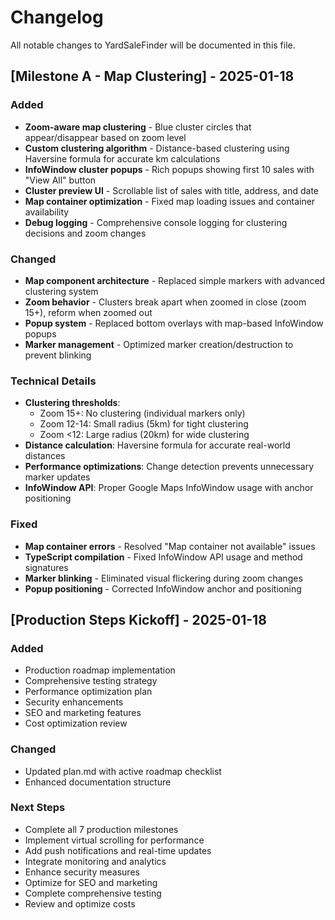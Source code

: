 # Changelog

All notable changes to YardSaleFinder will be documented in this file.

## [Milestone A - Map Clustering] - 2025-01-18

### Added
- **Zoom-aware map clustering** - Blue cluster circles that appear/disappear based on zoom level
- **Custom clustering algorithm** - Distance-based clustering using Haversine formula for accurate km calculations
- **InfoWindow cluster popups** - Rich popups showing first 10 sales with "View All" button
- **Cluster preview UI** - Scrollable list of sales with title, address, and date
- **Map container optimization** - Fixed map loading issues and container availability
- **Debug logging** - Comprehensive console logging for clustering decisions and zoom changes

### Changed
- **Map component architecture** - Replaced simple markers with advanced clustering system
- **Zoom behavior** - Clusters break apart when zoomed in close (zoom 15+), reform when zoomed out
- **Popup system** - Replaced bottom overlays with map-based InfoWindow popups
- **Marker management** - Optimized marker creation/destruction to prevent blinking

### Technical Details
- **Clustering thresholds**:
  - Zoom 15+: No clustering (individual markers only)
  - Zoom 12-14: Small radius (5km) for tight clustering  
  - Zoom <12: Large radius (20km) for wide clustering
- **Distance calculation**: Haversine formula for accurate real-world distances
- **Performance optimizations**: Change detection prevents unnecessary marker updates
- **InfoWindow API**: Proper Google Maps InfoWindow usage with anchor positioning

### Fixed
- **Map container errors** - Resolved "Map container not available" issues
- **TypeScript compilation** - Fixed InfoWindow API usage and method signatures
- **Marker blinking** - Eliminated visual flickering during zoom changes
- **Popup positioning** - Corrected InfoWindow anchor and positioning

## [Production Steps Kickoff] - 2025-01-18

### Added
- Production roadmap implementation
- Comprehensive testing strategy
- Performance optimization plan
- Security enhancements
- SEO and marketing features
- Cost optimization review

### Changed
- Updated plan.md with active roadmap checklist
- Enhanced documentation structure

### Next Steps
- Complete all 7 production milestones
- Implement virtual scrolling for performance
- Add push notifications and real-time updates
- Integrate monitoring and analytics
- Enhance security measures
- Optimize for SEO and marketing
- Complete comprehensive testing
- Review and optimize costs
